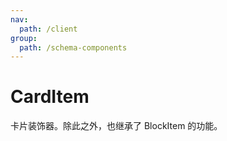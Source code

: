 ```yaml
---
nav:
  path: /client
group:
  path: /schema-components
---
```


# CardItem

卡片装饰器。除此之外，也继承了 BlockItem 的功能。